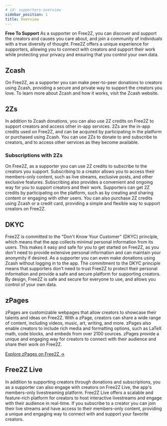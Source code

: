 ```yaml
---
# id: supporters-overview
sidebar_position: 1
title: Overview
---
```


**Free To Support**
As a supporter on Free2Z, you can discover and support the creators and causes you care about, and join a community of individuals with a true diversity of thought. Free2Z offers a unique experience for supporters, allowing you to connect with creators and support their work while protecting your privacy and ensuring that you control your own data.

## Zcash

On Free2Z, as a supporter you can make peer-to-peer donations to creators using Zcash, providing a secure and private way to support the creators you love. To learn more about Zcash and how it works, visit the Zcash website.

## 2Zs

In addition to Zcash donations, you can also use 2Z credits on Free2Z to support creators and access other in-app services. 2Zs are the in-app credits used on Free2Z, and can be acquired by participating in the platform or purchased using Zcash. You can use 2Zs to donate to and subscribe to creators, and to access other services as they become available.

### Subscriptions with 2Zs

On Free2Z, as a supporter you can use 2Z credits to subscribe to the creators you support. Subscribing to a creator allows you to access their members-only content, such as live streams, exclusive posts, and other exclusive features. Subscribing also provides a convenient and ongoing way for you to support creators and their work. Supporters can get 2Z credits by participating on the platform, such as by creating and sharing content or engaging with other users. You can also purchase 2Z credits using Zcash or a credit card, providing a simple and flexible way to support creators on Free2Z.

## DKYC

Free2Z is committed to the "Don't Know Your Customer" (DKYC) principle, which means that the app collects minimal personal information from its users. This makes it easy and safe for you to get started on Free2Z, as you don't need to provide extensive personal information and can maintain your anonymity if desired. As a supporter you can even make donations using Zcash without logging in to the app. The commitment to the DKYC principle means that supporters don't need to trust Free2Z to protect their personal information and provide a safe and secure platform for supporting creators. By design, Free2Z is safe and secure for everyone to use, and allows you control of your own data.

## zPages

zPages are customizable webpages that allow creators to showcase their talents and ideas on Free2Z. With a zPage, creators can share a wide range of content, including videos, music, art, writing, and more. zPages also enable creators to include rich media and formatting options, such as LaTeX math, code blocks, and embeds from over 2100 sources. zPages provide a unique and engaging way for creators to connect with their audience and share their work on Free2Z.

[Explore zPages on Free2Z ->](https://free2z.com/find)

## Free2Z Live

In addition to supporting creators through donations and subscriptions, you as a supporter can also engage with creators on Free2Z Live, the app's members-only livestreaming platform. Free2Z Live offers a scalable and feature-rich platform for creators to host interactive livestreams and engage with their audience in real-time. If you subscribe to a creator you can join their live streams and have access to their members-only content, providing a unique and engaging way to connect with and support your favorite creators.
